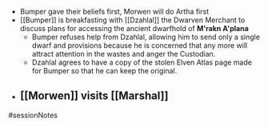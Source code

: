 - Bumper gave their beliefs first, Morwen will do Artha first
- [[Bumper]] is breakfasting with [[Dzahlal]] the Dwarven Merchant to discuss plans for accessing the ancient dwarfhold of **M'rakn A'plana**
	- Bumper refuses help from Dzahlal, allowing him to send only a single dwarf and provisions because he is concerned that any more will attract attention in the wastes and anger the Custodian.
	- Dzahlal agrees to have a copy of the stolen Elven Atlas page made for Bumper so that he can keep the original.
- [[Morwen]] visits [[Marshal]]
	- 
#sessionNotes 